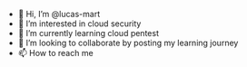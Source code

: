 - 👋 Hi, I’m @lucas-mart
- 👀 I’m interested in cloud security
- 🌱 I’m currently learning cloud pentest
- 💞️ I’m looking to collaborate by posting my learning journey
- 📫 How to reach me <TBD>

<!---
lucas-mart/lucas-mart is a ✨ special ✨ repository because its `README.md` (this file) appears on your GitHub profile.
You can click the Preview link to take a look at your changes.
--->
